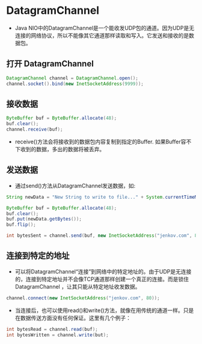 DatagramChannel
===
* Java NIO中的DatagramChannel是一个能收发UDP包的通道。因为UDP是无连接的网络协议，所以不能像其它通道那样读取和写入。它发送和接收的是数据包。
## 打开 DatagramChannel
```java
DatagramChannel channel = DatagramChannel.open();
channel.socket().bind(new InetSocketAddress(9999));
```
## 接收数据
```java
ByteBuffer buf = ByteBuffer.allocate(48);
buf.clear();
channel.receive(buf);
```
*  receive()方法会将接收到的数据包内容复制到指定的Buffer. 如果Buffer容不下收到的数据，多出的数据将被丢弃。
## 发送数据
* 通过send()方法从DatagramChannel发送数据，如:
```java
String newData = "New String to write to file..." + System.currentTimeMillis();

ByteBuffer buf = ByteBuffer.allocate(48);
buf.clear();
buf.put(newData.getBytes());
buf.flip();

int bytesSent = channel.send(buf, new InetSocketAddress("jenkov.com", 80));


```

## 连接到特定的地址
* 可以将DatagramChannel“连接”到网络中的特定地址的。由于UDP是无连接的，连接到特定地址并不会像TCP通道那样创建一个真正的连接。而是锁住DatagramChannel ，让其只能从特定地址收发数据。
```java
channel.connect(new InetSocketAddress("jenkov.com", 80));
```
* 当连接后，也可以使用read()和write()方法，就像在用传统的通道一样。只是在数据传送方面没有任何保证。这里有几个例子：
```java
int bytesRead = channel.read(buf);
int bytesWritten = channel.write(but);
```
